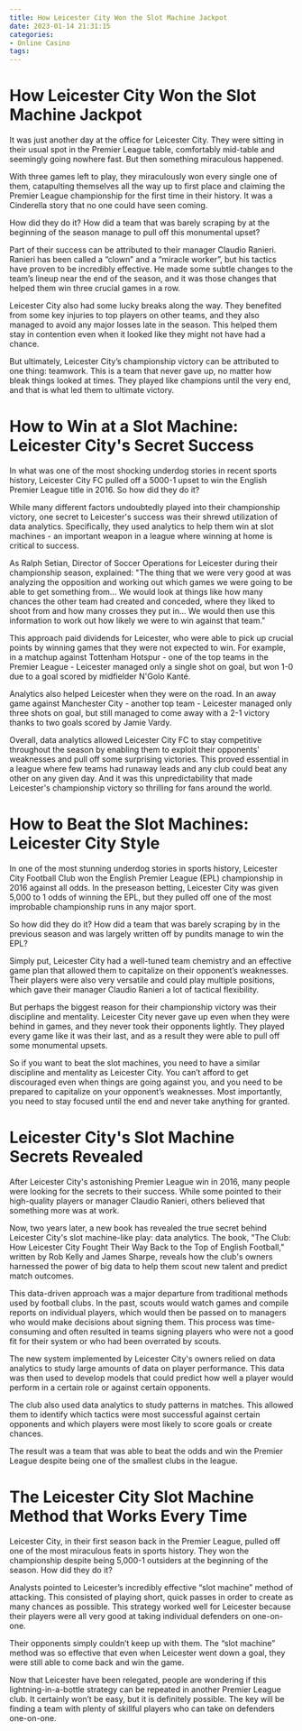 ```yaml
---
title: How Leicester City Won the Slot Machine Jackpot 
date: 2023-01-14 21:31:15
categories:
- Online Casino
tags:
---
```



#  How Leicester City Won the Slot Machine Jackpot 

It was just another day at the office for Leicester City. They were sitting in their usual spot in the Premier League table, comfortably mid-table and seemingly going nowhere fast. But then something miraculous happened.

With three games left to play, they miraculously won every single one of them, catapulting themselves all the way up to first place and claiming the Premier League championship for the first time in their history. It was a Cinderella story that no one could have seen coming.

How did they do it? How did a team that was barely scraping by at the beginning of the season manage to pull off this monumental upset?

 Part of their success can be attributed to their manager Claudio Ranieri. Ranieri has been called a “clown” and a “miracle worker”, but his tactics have proven to be incredibly effective. He made some subtle changes to the team’s lineup near the end of the season, and it was those changes that helped them win three crucial games in a row.

Leicester City also had some lucky breaks along the way. They benefited from some key injuries to top players on other teams, and they also managed to avoid any major losses late in the season. This helped them stay in contention even when it looked like they might not have had a chance.

But ultimately, Leicester City’s championship victory can be attributed to one thing: teamwork. This is a team that never gave up, no matter how bleak things looked at times. They played like champions until the very end, and that is what led them to ultimate victory.

#  How to Win at a Slot Machine: Leicester City's Secret Success 

In what was one of the most shocking underdog stories in recent sports history, Leicester City FC pulled off a 5000-1 upset to win the English Premier League title in 2016. So how did they do it?

While many different factors undoubtedly played into their championship victory, one secret to Leicester's success was their shrewd utilization of data analytics. Specifically, they used analytics to help them win at slot machines - an important weapon in a league where winning at home is critical to success.

As Ralph Setian, Director of Soccer Operations for Leicester during their championship season, explained: "The thing that we were very good at was analyzing the opposition and working out which games we were going to be able to get something from... We would look at things like how many chances the other team had created and conceded, where they liked to shoot from and how many crosses they put in... We would then use this information to work out how likely we were to win against that team." 

This approach paid dividends for Leicester, who were able to pick up crucial points by winning games that they were not expected to win. For example, in a matchup against Tottenham Hotspur - one of the top teams in the Premier League - Leicester managed only a single shot on goal, but won 1-0 due to a goal scored by midfielder N'Golo Kanté. 

Analytics also helped Leicester when they were on the road. In an away game against Manchester City - another top team - Leicester managed only three shots on goal, but still managed to come away with a 2-1 victory thanks to two goals scored by Jamie Vardy. 

Overall, data analytics allowed Leicester City FC to stay competitive throughout the season by enabling them to exploit their opponents' weaknesses and pull off some surprising victories. This proved essential in a league where few teams had runaway leads and any club could beat any other on any given day. And it was this unpredictability that made Leicester's championship victory so thrilling for fans around the world.

#  How to Beat the Slot Machines: Leicester City Style 

In one of the most stunning underdog stories in sports history, Leicester City Football Club won the English Premier League (EPL) championship in 2016 against all odds. In the preseason betting, Leicester City was given 5,000 to 1 odds of winning the EPL, but they pulled off one of the most improbable championship runs in any major sport.

So how did they do it? How did a team that was barely scraping by in the previous season and was largely written off by pundits manage to win the EPL?

Simply put, Leicester City had a well-tuned team chemistry and an effective game plan that allowed them to capitalize on their opponent’s weaknesses. Their players were also very versatile and could play multiple positions, which gave their manager Claudio Ranieri a lot of tactical flexibility.

But perhaps the biggest reason for their championship victory was their discipline and mentality. Leicester City never gave up even when they were behind in games, and they never took their opponents lightly. They played every game like it was their last, and as a result they were able to pull off some monumental upsets.

So if you want to beat the slot machines, you need to have a similar discipline and mentality as Leicester City. You can’t afford to get discouraged even when things are going against you, and you need to be prepared to capitalize on your opponent’s weaknesses. Most importantly, you need to stay focused until the end and never take anything for granted.

#  Leicester City's Slot Machine Secrets Revealed 

After Leicester City's astonishing Premier League win in 2016, many people were looking for the secrets to their success. While some pointed to their high-quality players or manager Claudio Ranieri, others believed that something more was at work.

Now, two years later, a new book has revealed the true secret behind Leicester City's slot machine-like play: data analytics. The book, "The Club: How Leicester City Fought Their Way Back to the Top of English Football," written by Rob Kelly and James Sharpe, reveals how the club's owners harnessed the power of big data to help them scout new talent and predict match outcomes.

This data-driven approach was a major departure from traditional methods used by football clubs. In the past, scouts would watch games and compile reports on individual players, which would then be passed on to managers who would make decisions about signing them. This process was time-consuming and often resulted in teams signing players who were not a good fit for their system or who had been overrated by scouts.

The new system implemented by Leicester City's owners relied on data analytics to study large amounts of data on player performance. This data was then used to develop models that could predict how well a player would perform in a certain role or against certain opponents.

The club also used data analytics to study patterns in matches. This allowed them to identify which tactics were most successful against certain opponents and which players were most likely to score goals or create chances.

The result was a team that was able to beat the odds and win the Premier League despite being one of the smallest clubs in the league.

#  The Leicester City Slot Machine Method that Works Every Time

Leicester City, in their first season back in the Premier League, pulled off one of the most miraculous feats in sports history. They won the championship despite being 5,000-1 outsiders at the beginning of the season. How did they do it?

Analysts pointed to Leicester’s incredibly effective “slot machine” method of attacking. This consisted of playing short, quick passes in order to create as many chances as possible. This strategy worked well for Leicester because their players were all very good at taking individual defenders on one-on-one.

Their opponents simply couldn’t keep up with them. The “slot machine” method was so effective that even when Leicester went down a goal, they were still able to come back and win the game.

Now that Leicester have been relegated, people are wondering if this lightning-in-a-bottle strategy can be repeated in another Premier League club. It certainly won’t be easy, but it is definitely possible. The key will be finding a team with plenty of skillful players who can take on defenders one-on-one.
